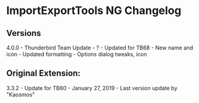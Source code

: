 # ImportExportTools NG Changelog

## Versions

4.0.0	- Thunderbird Team Update - ?
		- Updated for TB68
		- New name and icon
		- Updated formatting
		- Options dialog tweaks, icon

## Original Extension:

3.3.2	- Update for TB60 - January 27, 2019
		- Last version update by "Kaosmos"
		